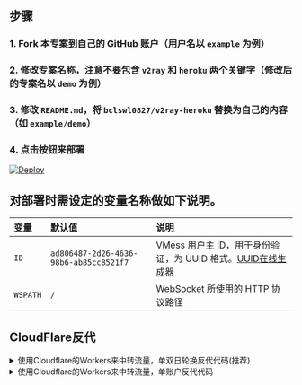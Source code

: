 ## 步骤

### 1. Fork 本专案到自己的 GitHub 账户（用户名以 `example` 为例）

### 2. 修改专案名称，注意不要包含 `v2ray` 和 `heroku` 两个关键字（修改后的专案名以 `demo` 为例）

### 3. 修改 `README.md`，将 `bclswl0827/v2ray-heroku` 替换为自己的内容（如 `example/demo`）

### 4. 点击按钮来部署

[![Deploy](https://www.herokucdn.com/deploy/button.png)](https://dashboard.heroku.com/new?template=https://github.com/Ccnikola/asd)

## 对部署时需设定的变量名称做如下说明。

| 变量 | 默认值 | 说明 |
| :--- | :--- | :--- |
| `ID` | `ad806487-2d26-4636-98b6-ab85cc8521f7` | VMess 用户主 ID，用于身份验证，为 UUID 格式。[UUID在线生成器](https://www.uuidgenerator.net "UUID在线生成器") |
| `WSPATH` | `/` | WebSocket 所使用的 HTTP 协议路径 |

## CloudFlare反代

<details> 
<summary>使用Cloudflare的Workers来中转流量，单双日轮换反代代码(推荐)</summary>

```js
const SingleDay = 'appname1.herokuapp.com'
const DoubleDay = 'appname2.herokuapp.com'
addEventListener(
    "fetch",event => {
    
        let nd = new Date();
        if (nd.getDate()%2) {
            host = SingleDay
        } else {
            host = DoubleDay
        }
        
        let url=new URL(event.request.url);
        url.hostname=host;
        let request=new Request(url,event.request);
        event. respondWith(
            fetch(request)
        )
    }
)
```
</details>

<details>
<summary>使用Cloudflare的Workers来中转流量，单账户反代代码</summary>
 
```js
addEventListener(
  "fetch", event => {
    let url = new URL(event.request.url);
    url.host = "appname.herokuapp.com";
    let request = new Request(url, event.request);
    event.respondWith(
      fetch(request)
    )
  }
)
```

</details>
